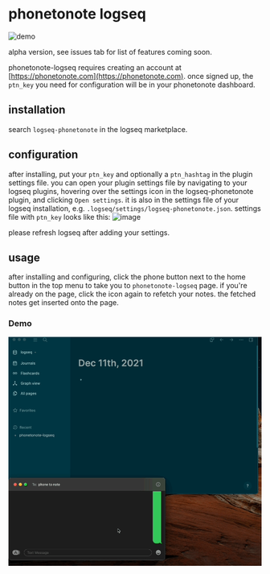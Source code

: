 # phonetonote logseq

![demo](https://user-images.githubusercontent.com/1139703/171538284-e228d605-eb19-40f0-a606-f9a3d472ae87.gif)


alpha version, see issues tab for list of features coming soon.

phonetonote-logseq requires creating an account at [https://phonetonote.com](https://phonetonote.com). once signed up, the `ptn_key` you need for configuration will be in your phonetonote dashboard.

## installation

search `logseq-phonetonote` in the logseq marketplace.

## configuration

after installing, put your `ptn_key` and optionally a `ptn_hashtag` in the plugin settings file. you can open your plugin settings file by navigating to your logseq plugins, hovering over the settings icon in the logseq-phonetonote plugin, and clicking `Open settings`. it is also in the settings file of your logseq installation, e.g. `.logseq/settings/logseq-phonetonote.json`. settings file with `ptn_key` looks like this:
![image](https://user-images.githubusercontent.com/1139703/147282077-454579f2-836b-4049-a19f-d9f2350a8f54.png)

please refresh logseq after adding your settings.

## usage

after installing and configuring, click the phone button next to the home button in the top menu to take you to `phonetonote-logseq` page. if you're already on the page, click the icon again to refetch your notes. the fetched notes get inserted onto the page.

### Demo

![demo](./demo.gif)

